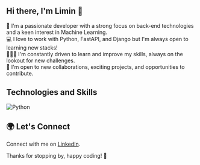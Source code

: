 ## Hi there, I'm Limin 👋

💼 I'm a passionate developer with a strong focus on back-end technologies and a keen interest in Machine Learning.  
💻 I love to work with Python, FastAPI, and Django but I'm always open to learning new stacks!  
🧑🏻‍🎓 I'm constantly driven to learn and improve my skills, always on the lookout for new challenges.  
🤝 I'm open to new collaborations, exciting projects, and opportunities to contribute.  


## Technologies and Skills

![Python](https://img.shields.io/badge/python-3670A0?style=for-the-badge&logo=python&logoColor=ffdd54)

## 🌍 Let's Connect

Connect with me on [LinkedIn](https://www.linkedin.com/in/liminmalek/).

Thanks for stopping by, happy coding! 🎉
